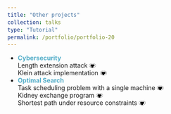 ```yaml
---
title: "Other projects"
collection: talks
type: "Tutorial"
permalink: /portfolio/portfolio-20
---
```



* <span style="color:rgba(82,173,200,255)"> **Cybersecurity** </span> \
    Length extension attack [<img src="/images/GitHub.png" alt="GitHub" width="15" height="10" />](https://github.com/b-ptiste/length_attack)\
    Klein attack implementation [<img src="/images/GitHub.png" alt="GitHub" width="15" height="10" />](https://github.com/b-ptiste/klein_attack)
* <span style="color:rgba(82,173,200,255)"> **Optimal Search** </span> \
    Task scheduling problem with a single machine [<img src="/images/GitHub.png" alt="GitHub" width="15" height="10" />](https://github.com/b-ptiste/operational-reseach)\
    Kidney exchange program [<img src="/images/GitHub.png" alt="GitHub" width="15" height="10" />](https://github.com/b-ptiste/kidney-exchange)\
    Shortest path under resource constraints [<img src="/images/GitHub.png" alt="GitHub" width="15" height="10" />](https://github.com/b-ptiste/discret-optimization)


